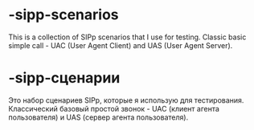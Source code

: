 # -sipp-scenarios
This is a collection of SIPp scenarios that I use for testing.
Classic basic simple call - UAC (User Agent Client) and UAS (User Agent Server).

# -sipp-сценарии
Это набор сценариев SIPp, которые я использую для тестирования.
Классический базовый простой звонок - UAC (клиент агента пользователя) и UAS (сервер агента пользователя).
